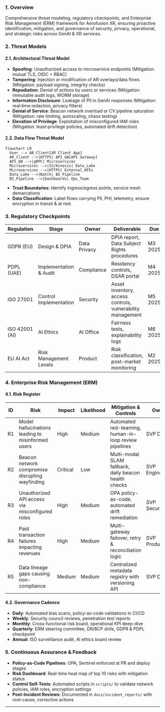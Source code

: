 ### 1. Overview

Comprehensive threat modeling, regulatory checkpoints, and Enterprise Risk Management (ERM) framework for Aerofusion XR, ensuring proactive identification, mitigation, and governance of security, privacy, operational, and strategic risks across GenAI & XR services.

### 2. Threat Models

#### 2.1. Architectural Threat Model

* **Spoofing**: Unauthorized access to microservice endpoints (Mitigation: mutual TLS, OIDC + RBAC)
* **Tampering**: Injection or modification of AR overlays/data flows (Mitigation: payload signing, integrity checks)
* **Repudiation**: Denial of actions by users or services (Mitigation: immutable audit logs, WORM storage)
* **Information Disclosure**: Leakage of PII in GenAI responses (Mitigation: real‑time redaction, privacy filters)
* **Denial of Service**: Beacon network overload or CV pipeline saturation (Mitigation: rate limiting, autoscaling, chaos testing)
* **Elevation of Privilege**: Exploitation of misconfigured IAM roles (Mitigation: least‑privilege policies, automated drift detection)

#### 2.2. Data Flow Threat Model

```mermaid
flowchart LR
  User --> AR_Client[XR Client App]
  AR_Client -->|HTTPS| API_GW[API Gateway]
  API_GW -->|gRPC| Microservices
  Microservices -->|S3/Kinesis| Data_Lake
  Microservices -->|HTTPS| External_APIs
  Data_Lake -->|Batch| BI_Pipeline
  BI_Pipeline -->|Dashboards| Ops_Team
```

* **Trust Boundaries**: Identify ingress/egress points, service mesh demarcations
* **Data Classification**: Label flows carrying PII, PHI, telemetry, ensure encryption in transit & at rest

### 3. Regulatory Checkpoints

| Regulation     | Stage                  | Owner        | Deliverable                                                | Due     | Validation                                |
| -------------- | ---------------------- | ------------ | ---------------------------------------------------------- | ------- | ----------------------------------------- |
| GDPR (EU)      | Design & DPIA          | Data Privacy | DPIA report, Data Subject Rights procedures                | M3 2025 | Legal sign-off, automated audit logs      |
| PDPL (UAE)     | Implementation & Audit | Compliance   | Residency controls, DSAR portal                            | M4 2025 | Quarterly compliance scans                |
| ISO 27001      | Control Implementation | Security     | Asset inventory, access controls, vulnerability management | M5 2025 | Annual surveillance audit                 |
| ISO 42001 (AI) | AI Ethics              | AI Office    | Fairness tests, explainability logs                        | M6 2025 | Bi-annual ethics board review             |
| EU AI Act      | Risk Management Levels | Product      | Risk classification, post-market monitoring                | M2 2025 | Continuous readiness check in CI (AI Act) |

### 4. Enterprise Risk Management (ERM)

#### 4.1. Risk Register

| ID | Risk                                              | Impact   | Likelihood | Mitigation & Controls                                 | Owner           | Status      |
| -- | ------------------------------------------------- | -------- | ---------- | ----------------------------------------------------- | --------------- | ----------- |
| R1 | Model hallucinations leading to misinformed users | High     | Medium     | Automated red-teaming, human-in-loop review pipelines | SVP Data        | Monitoring  |
| R2 | Beacon network compromise disrupting wayfinding   | Critical | Low        | Multi-modal SLAM fallback, daily beacon health checks | SVP Engineering | Mitigated   |
| R3 | Unauthorized API access via misconfigured roles   | High     | Medium     | OPA policy-as-code, automated drift remediation       | SVP Security    | In Progress |
| R4 | Paid transaction failures impacting revenues      | High     | Medium     | Multi-gateway failover, retry & reconciliation logic  | SVP Product     | Ongoing     |
| R5 | Data lineage gaps causing non-compliance          | Medium   | Medium     | Centralized metadata registry with versioning API     | SVP Data        | Complete    |

#### 4.2. Governance Cadence

* **Daily**: Automated bias scans, policy-as-code validations in CI/CD
* **Weekly**: Security council reviews, penetration test reports
* **Monthly**: Cross-functional risk board, operational KPI deep-dive
* **Quarterly**: ERM steering committee, DR/BCP drills, GDPR & PDPL checkpoint
* **Annual**: ISO surveillance audit, AI ethics board review

### 5. Continuous Assurance & Feedback

* **Policy-as-Code Pipelines**: OPA, Sentinel enforced at PR and deploy stages
* **Risk Dashboard**: Real-time heat map of top 10 risks with mitigation status
* **Control Self-Tests**: Automated scripts in `scripts/` to validate network policies, IAM roles, encryption settings
* **Post-Incident Reviews**: Documented in `docs/incident_reports/` with root-cause, corrective actions

---
